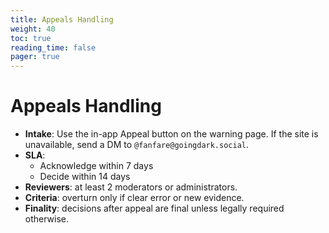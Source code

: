 ```yaml
---
title: Appeals Handling
weight: 40
toc: true
reading_time: false
pager: true
---
```


# Appeals Handling

- **Intake**: Use the in-app Appeal button on the warning page. If the site is unavailable, send a DM to `@fanfare@goingdark.social`.
- **SLA**:
  - Acknowledge within 7 days
  - Decide within 14 days
- **Reviewers**: at least 2 moderators or administrators.
- **Criteria**: overturn only if clear error or new evidence.
- **Finality**: decisions after appeal are final unless legally required otherwise.
